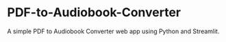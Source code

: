 # PDF-to-Audiobook-Converter
A simple PDF to Audiobook Converter web app using Python and Streamlit.
